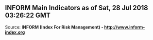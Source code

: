 ## INFORM Main Indicators as of Sat, 28 Jul 2018 03:26:22 GMT

Source: **INFORM (Index For Risk Management) - http://www.inform-index.org**